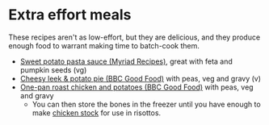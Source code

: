 # Extra effort meals

These recipes aren't as low-effort, but they are delicious, and they produce enough food to warrant making time to batch-cook them. 

* [Sweet potato pasta sauce (Myriad Recipes)](https://myriadrecipes.com/sweet-potato-pasta-sauce/), great with feta and pumpkin seeds (vg)
* [Cheesy leek & potato pie (BBC Good Food)](https://www.bbcgoodfood.com/recipes/cheesy-leek-potato-pie-0) with peas, veg and gravy (v)
* [One-pan roast chicken and potatoes (BBC Good Food)](https://www.bbcgoodfood.com/recipes/one-pan-roast-chicken-potatoes) with peas, veg and gravy
    * You can then store the bones in the freezer until you have enough to make [chicken stock](https://www.simplyrecipes.com/recipes/how_to_make_chicken_stock_in_the_pressure_cooker/) for use in risottos.
